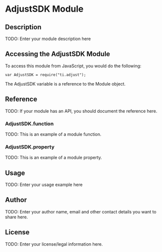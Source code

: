 # AdjustSDK Module

## Description

TODO: Enter your module description here

## Accessing the AdjustSDK Module

To access this module from JavaScript, you would do the following:

    var AdjustSDK = require("ti.adjust");

The AdjustSDK variable is a reference to the Module object.

## Reference

TODO: If your module has an API, you should document
the reference here.

### AdjustSDK.function

TODO: This is an example of a module function.

### AdjustSDK.property

TODO: This is an example of a module property.

## Usage

TODO: Enter your usage example here

## Author

TODO: Enter your author name, email and other contact
details you want to share here.

## License

TODO: Enter your license/legal information here.
